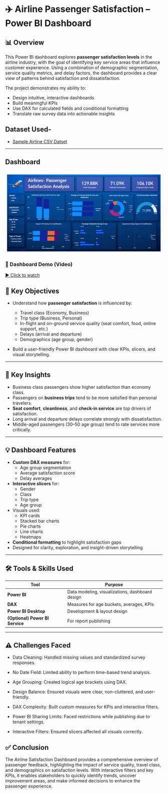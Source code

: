 # ✈️ Airline Passenger Satisfaction – Power BI Dashboard

## 📊 Overview

This Power BI dashboard explores **passenger satisfaction levels** in the airline industry, with the goal of identifying key service areas that influence customer experience. Using a combination of demographic segmentation, service quality metrics, and delay factors, the dashboard provides a clear view of patterns behind satisfaction and dissatisfaction.

The project demonstrates my ability to:
- Design intuitive, interactive dashboards
- Build meaningful KPIs
- Use DAX for calculated fields and conditional formatting
- Translate raw survey data into actionable insights

## Dataset Used-
- <a href="https://github.com/Vaibh31/Power-BI-Project/blob/main/Invistico_Airline.csv">Sample Airline CSV Datset</a>

---

## Dashboard
 <img src="https://github.com/Vaibh31/Power-BI-Project/blob/main/image.png" />

### 🎥 Dashboard Demo (Video)

[▶️ Click to watch](https://github.com/Vaibh31/Power-BI-Project/blob/main/dashboard.mp4)

## 🎯 Key Objectives

- Understand how **passenger satisfaction** is influenced by:
  - Travel class (Economy, Business)
  - Trip type (Business, Personal)
  - In-flight and on-ground service quality (seat comfort, food, online support, etc.)
  - Delays (arrival and departure)
  - Demographics (age group, gender)
  
- Build a user-friendly Power BI dashboard with clear KPIs, slicers, and visual storytelling.

---

## 🧠 Key Insights

- Business class passengers show higher satisfaction than economy class.
- Passengers on **business trips** tend to be more satisfied than personal travelers.
- **Seat comfort**, **cleanliness**, and **check-in service** are top drivers of satisfaction.
- Long arrival and departure delays correlate strongly with dissatisfaction.
- Middle-aged passengers (30–50 age group) tend to rate services more critically.

---

## 💡 Dashboard Features

- **Custom DAX measures** for:
  - Age group segmentation
  - Average satisfaction score
  - Delay averages
- **Interactive slicers** for:
  - Gender
  - Class
  - Trip type
  - Age group
- Visuals used:
  - KPI cards
  - Stacked bar charts
  - Pie charts
  - Line charts
  - Heatmaps
- **Conditional formatting** to highlight satisfaction gaps
- Designed for clarity, exploration, and insight-driven storytelling

---

## 🛠️ Tools & Skills Used

| Tool           | Purpose                                 |
|----------------|-----------------------------------------|
| **Power BI**   | Data modeling, visualizations, dashboard design |
| **DAX**        | Measures for age buckets, averages, KPIs |
| **Power BI Desktop** | Development & layout design         |
| **(Optional) Power BI Service** | For report publishing    |

---
## ⚠️ Challenges Faced
- Data Cleaning: Handled missing values and standardized survey responses.

- No Date Field: Limited ability to perform time-based trend analysis.

- Age Grouping: Created logical age brackets using DAX.

- Design Balance: Ensured visuals were clear, non-cluttered, and user-friendly.

- DAX Complexity: Built custom measures for KPIs and interactive filters.

- Power BI Sharing Limits: Faced restrictions while publishing due to tenant settings.

- Interactive Filters: Ensured slicers affected all visuals correctly.

## ✅ Conclusion
The Airline Satisfaction Dashboard provides a comprehensive overview of passenger feedback, highlighting the impact of service quality, travel class, and demographics on satisfaction levels. With interactive filters and key KPIs, it enables stakeholders to quickly identify trends, uncover improvement areas, and make informed decisions to enhance the passenger experience.


